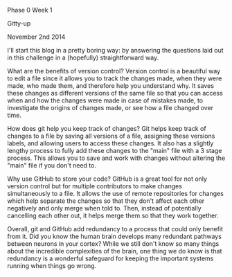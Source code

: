 Phase 0 Week 1

Gitty-up

November 2nd 2014

I'll start this blog in a pretty boring way: by answering the questions laid out in this challenge in a (hopefully) straightforward way.

What are the benefits of version control? Version control is a beautiful way to edit a file since it allows you to track the changes made, when they were made, who made them, and therefore help you understand why. It saves these changes as different versions of the same file so that you can access when and how the changes were made in case of mistakes made, to investigate the origins of changes made, or see how a file changed over time.

How does git help you keep track of changes? Git helps keep track of changes to a file by saving all versions of a file, assigning these versions labels, and allowing users to access these changes. It also has a slightly lengthy process to fully add these changes to the "main" file with a 3 stage process. This allows you to save and work with changes without altering the "main" file if you don't need to.

Why use GitHub to store your code? GitHub is a great tool for not only version control but for multiple contributors to make changes simultaneously to a file. It allows the use of remote repositories for changes which help separate the changes so that they don't affect each other negatively and only merge when told to. Then, instead of potentially cancelling each other out, it helps merge them so that they work together.

Overall, git and GitHub add redundancy to a process that could only benefit from it. Did you know the human brain develops many redundant pathways between neurons in your cortex? While we still don't know so many things about the incredible complexities of the brain, one thing we do know is that redundancy is a wonderful safeguard for keeping the important systems running when things go wrong.